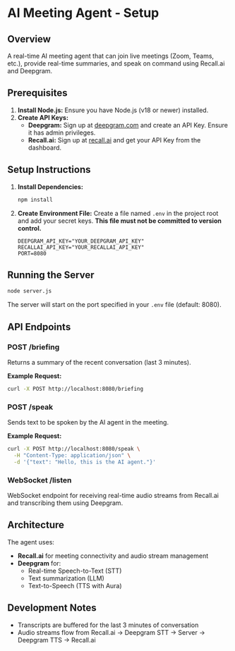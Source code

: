 # AI Meeting Agent - Setup

## Overview
A real-time AI meeting agent that can join live meetings (Zoom, Teams, etc.), provide real-time summaries, and speak on command using Recall.ai and Deepgram.

## Prerequisites

1.  **Install Node.js:** Ensure you have Node.js (v18 or newer) installed.
2.  **Create API Keys:**
    *   **Deepgram:** Sign up at [deepgram.com](https://deepgram.com) and create an API Key. Ensure it has admin privileges.
    *   **Recall.ai:** Sign up at [recall.ai](https://recall.ai) and get your API Key from the dashboard.

## Setup Instructions

1.  **Install Dependencies:**
    ```bash
    npm install
    ```

2.  **Create Environment File:** Create a file named `.env` in the project root and add your secret keys. **This file must not be committed to version control.**
    ```env
    DEEPGRAM_API_KEY="YOUR_DEEPGRAM_API_KEY"
    RECALLAI_API_KEY="YOUR_RECALLAI_API_KEY"
    PORT=8080
    ```

## Running the Server

```bash
node server.js
```

The server will start on the port specified in your `.env` file (default: 8080).

## API Endpoints

### POST /briefing
Returns a summary of the recent conversation (last 3 minutes).

**Example Request:**
```bash
curl -X POST http://localhost:8080/briefing
```

### POST /speak
Sends text to be spoken by the AI agent in the meeting.

**Example Request:**
```bash
curl -X POST http://localhost:8080/speak \
  -H "Content-Type: application/json" \
  -d '{"text": "Hello, this is the AI agent."}'
```

### WebSocket /listen
WebSocket endpoint for receiving real-time audio streams from Recall.ai and transcribing them using Deepgram.

## Architecture

The agent uses:
- **Recall.ai** for meeting connectivity and audio stream management
- **Deepgram** for:
  - Real-time Speech-to-Text (STT)
  - Text summarization (LLM)
  - Text-to-Speech (TTS with Aura)

## Development Notes

- Transcripts are buffered for the last 3 minutes of conversation
- Audio streams flow from Recall.ai → Deepgram STT → Server → Deepgram TTS → Recall.ai
